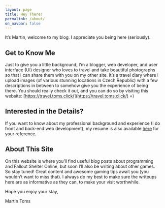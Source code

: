 ```yaml
---
layout: page
title: Hey There!
permalink: /about/
on_navbar: false
---
```


It’s Martin, welcome to my blog. I appreciate you being here (seriously).

## Get to Know Me
Just to give you a little background, I’m a blogger, web developer, and user interface (UI)
designer who loves to travel and take beautiful photographs so that I can share them with you
on my other site. It’s a travel diary where I upload images (of various stunning locations in
Czech Republic) with a few descriptions in between to somehow give you the experience of
being there. You should really check it out, and you can do so by visiting this website: [https://travel.toms.click/](https://travel.toms.click/) =)

## Interested in the Details?
If you want to know about my professional background and experience (I do front and back-end
web development), my resume is also available [here](https://martin.toms.click) for your reference.

## About This Site
On this website is where you’ll find useful blog posts about programming and Fallout Shelter
Online, but soon I’ll also be writing about other games. So stay tuned! Great content and
awesome gaming tips await you (you wouldn’t want to miss that). I always do my best to make
sure the writeups here are as informative as they can, to make your visit worthwhile.

Hope you enjoy your stay,

Martin Toms